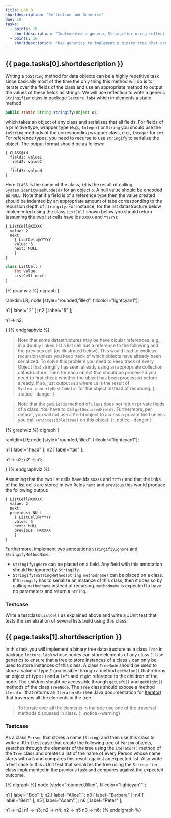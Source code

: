 ```yaml
---
title: Lab 8
shortdescription: "Reflection and Generics"
due: 10
tasks:
  - points: 10
    shortdescription: "Implemented a generic Stringifier using reflection, annotations, and recursion."
  - points: 10
    shortdescription: "Use generics to implement a binary tree that can store any kind of object."
---
```


## {{ page.tasks[0].shortdescription }}

Writing a `toString` method for data objects can be a highly repetitive task since basically most of the time the only thing this method will do is to iterate over the fields of the class and use an appropriate method to output the values of these fields as strings. We will use reflection to write a generic `Stringifier` class in package `lecture.lab4` which implements a static method

~~~java
public static String stringify(Object o);
~~~

which takes an object of any class and serializes that all fields. For fields of a primitive type, wrapper type (e.g., `Integer`) or `String` you should use the `toString` methods of the corresponding wrapper class, e.g., `Integer` for `int`. For reference types, you need to recurse to use `stringify` to serialize the object. The output format should be as follows:

```shell
{ CLASS@id
  field1: value1
  field2: value2
  ...
  field3: valueN
}
```

Here `CLASS` is the name of the class, `id` is the result of calling `System.idenityHashCode(o)` for an object `o`. A null value should be encoded as `NULL`.
Note that if a field is of a reference type then the value created should be indented by an appropriate amount of tabs corresponding to the recursion depth of `stringify`. For instance, for the list datastructure below implemented using the class `ListCell` shown below you should return (assuming the two list cells have ids `XXXXX` and `YYYYY`):

```shell
{ ListCell@XXXXX
  value: 2
  next:
	{ ListCell@YYYYY
	value: 5
	next: NULL
	}
}
```


```java
class ListCell {
	int value;
	ListCell next;
}
```


{% graphviz %}
digraph {

rankdir=LR;
node [style="rounded,filled", fillcolor="lightcyan1"];

n1 [ label="2" ];
n2 [ label="5" ];

n1 -> n2;

}
{% endgraphviz %}



> Note that some datastructures may be have cicular references, e.g., in a doubly linked list a list cell has a reference to the following and the previous cell (as illustrated below). This would lead to endless recursion unless you keep track of which objects have already been serialized. To solve this problem you need to keep track of every Object that stringify has seen already using an appropriate collection datastructure. Then for each object that should be processed you need to first check whether the object has been processed before already. If so, just output `@id` where `id` is the result of `System.identifyHashCode(o)` for the object instead of recursing.
{: .notice--danger }

> Note that the `getFields` method of `Class` does not return private fields of a class. You have to call `getDeclaredFields`. Furthermore, per default, you will not use a `Field` object to access a private field unless you call `setAccessible(true)` on this object.
{: .notice--danger }


{% graphviz %}
digraph {

rankdir=LR;
node [style="rounded,filled", fillcolor="lightcyan1"];

n1 [ label="head" ];
n2 [ label="tail" ];

n1 -> n2;
n2 -> n1;

}
{% endgraphviz %}

Assuming that the two list cells have ids `XXXXX` and `YYYYY` and that the links of the list cells are stored in two fields `next` and `previous` this would produce the following output:

```shell
{ ListCell@XXXXX
  value: 2
  next:
  previous: NULL
	{ ListCell@YYYYY
	value: 5
	next: NULL
	previous: @XXXXX
	}
}
```


Furthermore, implement two annotations `StringifiyIgnore` and `StringifyMethodName`.

* `StringifyIgnore` can be placed on a field. Any field with this annotation should be ignored by `Stringify`
* `StringifyToStringMethod(String methodname)` can be placed on a class. If `Stringify` has to serialize an instance of this class, then it does so by calling `methodname` instead of recursing. `methodname` is expected to have no parameters and return a `String`.

### Testcase

Write a testclass `ListCell` as explained above and write a JUnit test that tests the serialization of several lists build using this class.

## {{ page.tasks[1].shortdescription }}

In this task you will implement a binary tree datastructure as a class `Tree` in package `lecture.lab8` whose nodes can store elements of any class `E`. Use generics to ensure that a tree to store instances of a class `E` can only be used to store instances of this class. A class `TreeNode` should be used to store a value of type `E` (accessible through a method `getValue()` that returns an object of type `E`) and a `left` and `right` reference to the children of the node. The children should be accessible through `getLeft()` and `getRight()` methods of the class `TreeNode`. The `Tree` class should expose a method `iterator` that returns an `Iterator<E>` (see Java documentation for [Iterator](https://docs.oracle.com/en/java/javase/11/docs/api/java.base/java/util/Iterator.html)) that traverses all the elements in the tree.

> To iterate over all the elements in the tree use one of the traversal methods discussed in class.
{: .notice--warning}

### Testcase

As a class `Person` that stores a name (`String`) and then use this class to write a JUnit test case that create the following tree of `Person` objects, searches through the elements of the tree using the `iterator()` method of the `Tree` class and creates a list of the name of every Person whose name starts with a `B` and compares this result against an expected list. Also write a test case in this JUnit test that serializes the tree using the `Stringifier` class implemented in the previous task and compares against the expected outcome.

{% digraph %}
node [style="rounded,filled", fillcolor="lightcyan1"];

n1 [ label="Bob" ];
n2 [ label="Alice" ];
n3 [ label="Barbara" ];
n4 [ label="Bert" ];
n5 [ label="Adam" ];
n6 [ label="Peter" ];

n1 -> n2;
n1 -> n3;
n2 -> n4;
n2 -> n5
n3 -> n6;
{% enddigraph %}
